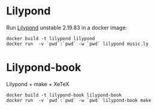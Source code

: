 # Lilypond

Run [Lilypond](http://lilypond.org/) unstable 2.19.83 in a docker image:

```
docker build -t lilypond lilypond
docker run  -v `pwd`:`pwd` -w `pwd` lilypond music.ly
```

# Lilypond-book

Lilypond + make + XeTeX

```
docker build -t lilypond-book lilypond-book
docker run  -v `pwd`:`pwd` -w `pwd` lilypond-book make
```
